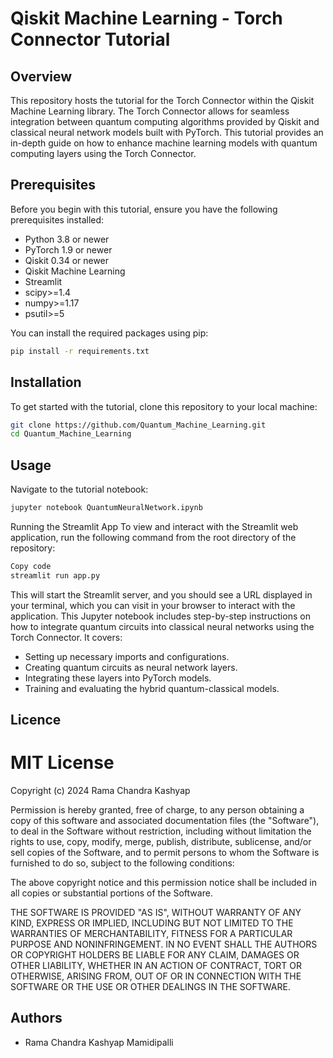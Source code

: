 

# Qiskit Machine Learning - Torch Connector Tutorial

## Overview
This repository hosts the tutorial for the Torch Connector within the Qiskit Machine Learning library. The Torch Connector allows for seamless integration between quantum computing algorithms provided by Qiskit and classical neural network models built with PyTorch. This tutorial provides an in-depth guide on how to enhance machine learning models with quantum computing layers using the Torch Connector.

## Prerequisites
Before you begin with this tutorial, ensure you have the following prerequisites installed:
- Python 3.8 or newer
- PyTorch 1.9 or newer
- Qiskit 0.34 or newer
- Qiskit Machine Learning
- Streamlit
- scipy>=1.4
- numpy>=1.17
- psutil>=5

You can install the required packages using pip:
```bash
pip install -r requirements.txt
```

## Installation
To get started with the tutorial, clone this repository to your local machine:
```bash
git clone https://github.com/Quantum_Machine_Learning.git
cd Quantum_Machine_Learning
```

## Usage
Navigate to the tutorial notebook:
```bash
jupyter notebook QuantumNeuralNetwork.ipynb
```
Running the Streamlit App
To view and interact with the Streamlit web application, run the following command from the root directory of the repository:

```bash
Copy code
streamlit run app.py
```
This will start the Streamlit server, and you should see a URL displayed in your terminal, which you can visit in your browser to interact with the application.
This Jupyter notebook includes step-by-step instructions on how to integrate quantum circuits into classical neural networks using the Torch Connector. It covers:
- Setting up necessary imports and configurations.
- Creating quantum circuits as neural network layers.
- Integrating these layers into PyTorch models.
- Training and evaluating the hybrid quantum-classical models.

## Licence 
# MIT License

Copyright (c) 2024 Rama Chandra Kashyap

Permission is hereby granted, free of charge, to any person obtaining a copy
of this software and associated documentation files (the "Software"), to deal
in the Software without restriction, including without limitation the rights
to use, copy, modify, merge, publish, distribute, sublicense, and/or sell
copies of the Software, and to permit persons to whom the Software is
furnished to do so, subject to the following conditions:

The above copyright notice and this permission notice shall be included in all
copies or substantial portions of the Software.

THE SOFTWARE IS PROVIDED "AS IS", WITHOUT WARRANTY OF ANY KIND, EXPRESS OR
IMPLIED, INCLUDING BUT NOT LIMITED TO THE WARRANTIES OF MERCHANTABILITY,
FITNESS FOR A PARTICULAR PURPOSE AND NONINFRINGEMENT. IN NO EVENT SHALL THE
AUTHORS OR COPYRIGHT HOLDERS BE LIABLE FOR ANY CLAIM, DAMAGES OR OTHER
LIABILITY, WHETHER IN AN ACTION OF CONTRACT, TORT OR OTHERWISE, ARISING FROM,
OUT OF OR IN CONNECTION WITH THE SOFTWARE OR THE USE OR OTHER DEALINGS IN THE
SOFTWARE.
## Authors
- Rama Chandra Kashyap Mamidipalli
